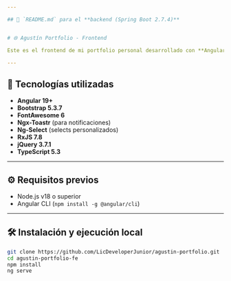 ```yaml
---

## 📁 `README.md` para el **backend (Spring Boot 2.7.4)**


# 🌐 Agustín Portfolio - Frontend

Este es el frontend de mi portfolio personal desarrollado con **Angular 19**, diseñado para mostrar mi experiencia como desarrollador y entrenador, así como mis proyectos destacados.

---
```


## 🚀 Tecnologías utilizadas

- **Angular 19+**
- **Bootstrap 5.3.7**
- **FontAwesome 6**
- **Ngx-Toastr** (para notificaciones)
- **Ng-Select** (selects personalizados)
- **RxJS 7.8**
- **jQuery 3.7.1**
- **TypeScript 5.3**

---

## ⚙️ Requisitos previos

- Node.js v18 o superior
- Angular CLI (`npm install -g @angular/cli`)

---

## 🛠️ Instalación y ejecución local

```bash
git clone https://github.com/LicDeveloperJunior/agustin-portfolio.git
cd agustin-portfolio-fe
npm install
ng serve
